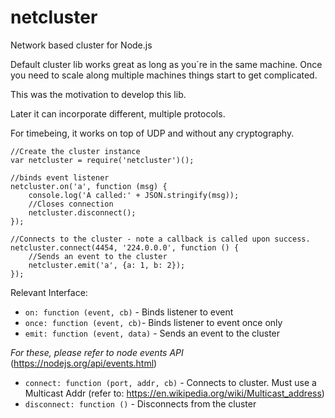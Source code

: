 # netcluster
Network based cluster for Node.js

Default cluster lib works great as long as you´re in the same machine. Once you need to scale along multiple machines things start to get complicated.

This was the motivation to develop this lib.

Later it can incorporate different, multiple protocols.

For timebeing, it works on top of UDP and without any cryptography.

    //Create the cluster instance
    var netcluster = require('netcluster')();

    //binds event listener
    netcluster.on('a', function (msg) {
        console.log('A called:' + JSON.stringify(msg));
        //Closes connection
        netcluster.disconnect();
    });

    //Connects to the cluster - note a callback is called upon success.
    netcluster.connect(4454, '224.0.0.0', function () {
        //Sends an event to the cluster
        netcluster.emit('a', {a: 1, b: 2});
    });

Relevant Interface:

- `on: function (event, cb)` - Binds listener to event
- `once: function (event, cb)`- Binds listener to event once only
- `emit: function (event, data)` - Sends an event to the cluster

*For these, please refer to node events API* (https://nodejs.org/api/events.html)

- `connect: function (port, addr, cb)` - Connects to cluster. Must use a Multicast Addr (refer to: https://en.wikipedia.org/wiki/Multicast_address)
- `disconnect: function ()` - Disconnects from the cluster
